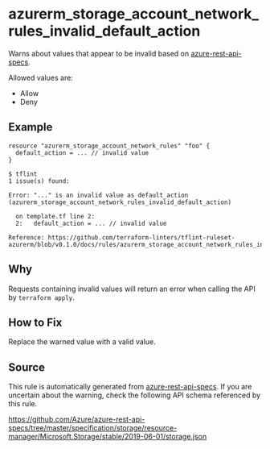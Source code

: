 <!--- This file generated by `tools/apispec-rule-gen/main.go`. DO NOT EDIT --->

# azurerm_storage_account_network_rules_invalid_default_action

Warns about values that appear to be invalid based on [azure-rest-api-specs](https://github.com/Azure/azure-rest-api-specs).

Allowed values are:
- Allow
- Deny

## Example

```hcl
resource "azurerm_storage_account_network_rules" "foo" {
  default_action = ... // invalid value
}
```

```
$ tflint
1 issue(s) found:

Error: "..." is an invalid value as default_action (azurerm_storage_account_network_rules_invalid_default_action)

  on template.tf line 2:
  2:   default_action = ... // invalid value

Reference: https://github.com/terraform-linters/tflint-ruleset-azurerm/blob/v0.1.0/docs/rules/azurerm_storage_account_network_rules_invalid_default_action.md

```

## Why

Requests containing invalid values will return an error when calling the API by `terraform apply`.

## How to Fix

Replace the warned value with a valid value.

## Source

This rule is automatically generated from [azure-rest-api-specs](https://github.com/Azure/azure-rest-api-specs). If you are uncertain about the warning, check the following API schema referenced by this rule.

https://github.com/Azure/azure-rest-api-specs/tree/master/specification/storage/resource-manager/Microsoft.Storage/stable/2019-06-01/storage.json
